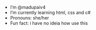  - I’m @madupaiv4
 - I’m currently learning html, css and c#
 - Pronouns: she/her
 - Fun fact: i have no ideia how use this

<!---
madupaiv4/madupaiv4 is a ✨ special ✨ repository because its `README.md` (this file) appears on your GitHub profile.
You can click the Preview link to take a look at your changes.
--->
